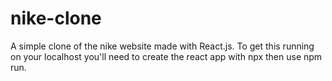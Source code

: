 # nike-clone
A simple clone of the nike website made with React.js.
To get this running on your localhost you'll need to create the react app with npx then use npm run.
